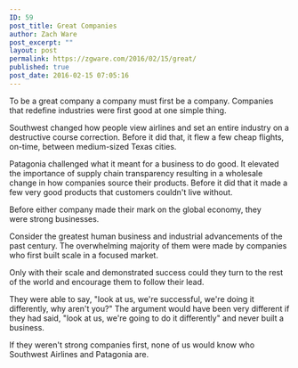 ```yaml
---
ID: 59
post_title: Great Companies
author: Zach Ware
post_excerpt: ""
layout: post
permalink: https://zgware.com/2016/02/15/great/
published: true
post_date: 2016-02-15 07:05:16
---
```

To be a great company a company must first be a company. Companies that redefine industries were first good at one simple thing.

Southwest changed how people view airlines and set an entire industry on a destructive course correction. Before it did that, it flew a few cheap flights, on-time, between medium-sized Texas cities.

Patagonia challenged what it meant for a business to do good. It elevated the importance of supply chain transparency resulting in a wholesale change in how companies source their products. Before it did that it made a few very good products that customers couldn't live without.

Before either company made their mark on the global economy, they were strong businesses.

Consider the greatest human business and industrial advancements of the past century. The overwhelming majority of them were made by companies who first built scale in a focused market.

Only with their scale and demonstrated success could they turn to the rest of the world and encourage them to follow their lead.

They were able to say, "look at us, we're successful, we're doing it differently, why aren't you?" The argument would have been very different if they had said, "look at us, we're going to do it differently" and never built a business.

If they weren't strong companies first, none of us would know who Southwest Airlines and Patagonia are.